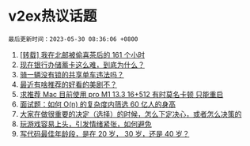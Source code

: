 # v2ex热议话题

`最后更新时间：2023-05-30 08:36:06 +0800`

1. [[转载] 我在北邮被偷喜茶后的 161 个小时](https://www.v2ex.com/t/943867)
1. [现在银行办储蓄卡这么难，到底为什么？](https://www.v2ex.com/t/943822)
1. [骑一辆没有锁的共享单车违法吗？](https://www.v2ex.com/t/943754)
1. [最近有啥推荐的好看的美剧不？](https://www.v2ex.com/t/943802)
1. [求推荐 Mac 目前使用 pro M1 13.3 16+512 有时莫名卡顿 只能重启](https://www.v2ex.com/t/943779)
1. [面试题：如何 O(n) 的复杂度内筛选 60 亿人的身高](https://www.v2ex.com/t/943925)
1. [大家在做很重要的决定（选择）的时候，怎么下定决心，或者怎么决策的](https://www.v2ex.com/t/943803)
1. [玩游戏容易上头，引发情绪紧张，如何避免](https://www.v2ex.com/t/943801)
1. [写代码最佳年龄段，是在 20 岁， 30 岁，还是 40 岁？](https://www.v2ex.com/t/943796)

